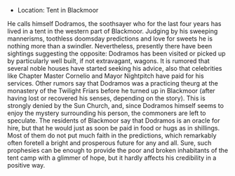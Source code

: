 - Location: Tent in Blackmoor

He calls himself Dodramos, the soothsayer who for the last four years has lived in a tent in the western part of Blackmoor. Judging by his sweeping mannerisms, toothless doomsday predictions and love for sweets he is nothing more than a swindler. Nevertheless, presently there have been sightings suggesting the opposite: Dodramos has been visited or picked up by particularly well built, if not extravagant, wagons. It is rumored that several noble houses have started seeking his advice, also that celebrities like Chapter Master Cornelio and Mayor Nightpitch have paid for his services. Other rumors say that Dodramos was a practicing theurg at the monastery of the Twilight Friars before he turned up in Blackmoor (after having lost or recovered his senses, depending on the story). This is strongly denied by the Sun Church, and, since Dodramos himself seems to enjoy the mystery surrounding his person, the commoners are left to speculate. The residents of Blackmoor say that Dodramos is an oracle for hire, but that he would just as soon be paid in food or hugs as in shillings. Most of them do not put much faith in the predictions, which remarkably often foretell a bright and prosperous future for any and all. Sure, such prophesies can be enough to provide the poor and broken inhabitants of the tent camp with a glimmer of hope, but it hardly affects his credibility in a positive way.